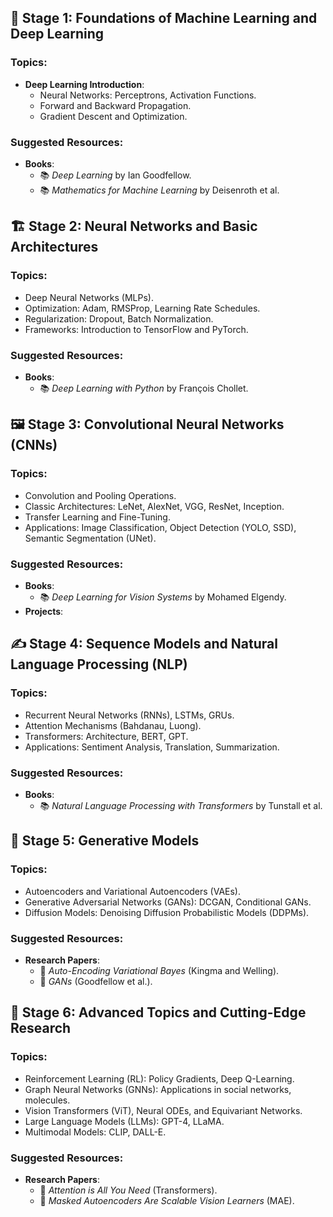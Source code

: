 ## 🧠 Stage 1: Foundations of Machine Learning and Deep Learning

### Topics:
- **Deep Learning Introduction**:
  - Neural Networks: Perceptrons, Activation Functions.
  - Forward and Backward Propagation.
  - Gradient Descent and Optimization.

### Suggested Resources:
- **Books**:  
  - 📚 *Deep Learning* by Ian Goodfellow.  
  - 📚 *Mathematics for Machine Learning* by Deisenroth et al.

## 🏗️ Stage 2: Neural Networks and Basic Architectures

### Topics:
- Deep Neural Networks (MLPs).
- Optimization: Adam, RMSProp, Learning Rate Schedules.
- Regularization: Dropout, Batch Normalization.
- Frameworks: Introduction to TensorFlow and PyTorch.

### Suggested Resources:
- **Books**:  
  - 📚 *Deep Learning with Python* by François Chollet.

## 🖼️ Stage 3: Convolutional Neural Networks (CNNs)

### Topics:
- Convolution and Pooling Operations.
- Classic Architectures: LeNet, AlexNet, VGG, ResNet, Inception.
- Transfer Learning and Fine-Tuning.
- Applications: Image Classification, Object Detection (YOLO, SSD), Semantic Segmentation (UNet).

### Suggested Resources:
- **Books**:  
  - 📚 *Deep Learning for Vision Systems* by Mohamed Elgendy.
- **Projects**:  

## ✍️ Stage 4: Sequence Models and Natural Language Processing (NLP)

### Topics:
- Recurrent Neural Networks (RNNs), LSTMs, GRUs.
- Attention Mechanisms (Bahdanau, Luong).
- Transformers: Architecture, BERT, GPT.
- Applications: Sentiment Analysis, Translation, Summarization.

### Suggested Resources:
- **Books**:  
  - 📚 *Natural Language Processing with Transformers* by Tunstall et al.

## 🎨 Stage 5: Generative Models

### Topics:
- Autoencoders and Variational Autoencoders (VAEs).
- Generative Adversarial Networks (GANs): DCGAN, Conditional GANs.
- Diffusion Models: Denoising Diffusion Probabilistic Models (DDPMs).

### Suggested Resources:
- **Research Papers**:  
  - 📰 *Auto-Encoding Variational Bayes* (Kingma and Welling).  
  - 📰 *GANs* (Goodfellow et al.).

## 🔬 Stage 6: Advanced Topics and Cutting-Edge Research

### Topics:
- Reinforcement Learning (RL): Policy Gradients, Deep Q-Learning.
- Graph Neural Networks (GNNs): Applications in social networks, molecules.
- Vision Transformers (ViT), Neural ODEs, and Equivariant Networks.
- Large Language Models (LLMs): GPT-4, LLaMA.
- Multimodal Models: CLIP, DALL-E.

### Suggested Resources:
- **Research Papers**:  
  - 📰 *Attention is All You Need* (Transformers).  
  - 📰 *Masked Autoencoders Are Scalable Vision Learners* (MAE).  
